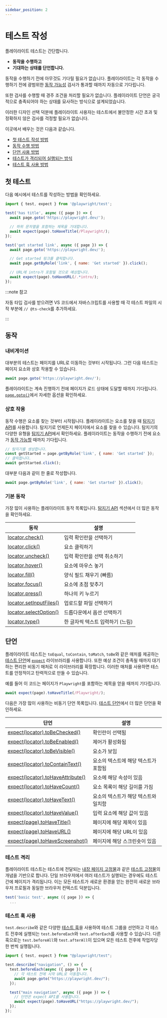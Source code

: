 ```yaml
---
sidebar_position: 2
---
```


# 테스트 작성

플레이라이트 테스트는 간단합니다.

- **동작을 수행하고**
- **기대하는 상태를 단언합니다.**

동작을 수행하기 전에 아무것도 기다릴 필요가 없습니다. 플레이라이트는 각 동작을 수행하기 전에 광범위한 [동작 가능성](https://playwright.dev/docs/actionability) 검사가 통과할 때까지 자동으로 기다립니다.

또한 검사를 수행할 때 경주 조건을 처리할 필요가 없습니다. 플레이라이트 단언은 궁극적으로 충족되어야 하는 상태를 묘사하는 방식으로 설계되었습니다.

이러한 디자인 선택 덕분에 플레이라이트 사용자는 테스트에서 불안정한 시간 초과 및 정확하지 않은 검사를 걱정할 필요가 없습니다.

이곳에서 배우는 것은 다음과 같습니다.

- [첫 테스트 작성 방법](#첫-테스트)
- [동작 수행 방법](#동작)
- [단언 사용 방법](#단언)
- [테스트가 격리되어 실행되는 방식](#테스트-격리)
- [테스트 훅 사용 방법](#테스트-훅-사용)

## 첫 테스트

다음 예시에서 테스트를 작성하는 방법을 확인하세요.

```js
import { test, expect } from '@playwright/test';

test('has title', async ({ page }) => {
  await page.goto('https://playwright.dev/');

  // 하위 문자열을 포함하는 제목을 기대합니다.
  await expect(page).toHaveTitle(/Playwright/);
});

test('get started link', async ({ page }) => {
  await page.goto('https://playwright.dev/');

  // Get started 링크를 클릭합니다.
  await page.getByRole('link', { name: 'Get started' }).click();

  // URL에 intro가 포함될 것으로 예상합니다.
  await expect(page).toHaveURL(/.*intro/);
});
```

:::note 참고

자동 타입 검사를 받으려면 VS 코드에서 자바스크립트를 사용할 때 각 테스트 파일의 시작 부분에 `// @ts-check`를 추가하세요.

:::

## 동작

### 내비게이션

대부분의 테스트는 페이지를 URL로 이동하는 것부터 시작됩니다. 그런 다음 테스트는 페이지 요소와 상호 작용할 수 있습니다.

```js
await page.goto('https://playwright.dev/');
```

플레이라이트는 계속 진행하기 전에 페이지가 로드 상태에 도달할 때까지 기다립니다. [`page.goto()`](https://playwright.dev/docs/api/class-page#page-goto)에서 자세한 옵션을 확인하세요.

### 상호 작용

동작 수행은 요소를 찾는 것부터 시작됩니다. 플레이라이트는 요소를 찾을 때 [탐지기 API](https://playwright.dev/docs/locators)를 사용합니다. 탐지기로 언제든지 페이지에서 요소를 찾을 수 있습니다. 탐지기의 다양한 유형을 [탐지기 API](https://playwright.dev/docs/locators)에서 확인하세요. 플레이라이트는 동작을 수행하기 전에 요소가 [동작 가능할](https://playwright.dev/docs/actionability) 때까지 기다립니다.

```js
// 탐지기를 생성합니다.
const getStarted = page.getByRole('link', { name: 'Get started' });
// 클릭합니다.
await getStarted.click();
```

대부분 다음과 같이 한 줄로 작성합니다.

```js
await page.getByRole('link', { name: 'Get started' }).click();
```

### 기본 동작

가장 많이 사용하는 플레이라이트 동작 목록입니다. [탐지기 API](https://playwright.dev/docs/api/class-locator) 섹션에서 더 많은 동작을 확인하세요.

| 동작 | 설명 |
| ------------------------------------------------------------ | --------------------------------------- |
| [locator.check()](https://playwright.dev/docs/api/class-locator#locator-check) | 입력 확인란을 선택하기 |
| [locator.click()](https://playwright.dev/docs/api/class-locator#locator-click) | 요소 클릭하기 |
| [locator.uncheck()](https://playwright.dev/docs/api/class-locator#locator-uncheck) | 입력 확인란을 선택 취소하기 |
| [locator.hover()](https://playwright.dev/docs/api/class-locator#locator-hover) | 요소에 마우스 놓기 |
| [locator.fill()](https://playwright.dev/docs/api/class-locator#locator-fill) | 양식 필드 채우기 (빠름) |
| [locator.focus()](https://playwright.dev/docs/api/class-locator#locator-focus) | 요소에 초점 맞추기 |
| [locator.press()](https://playwright.dev/docs/api/class-locator#locator-press) | 하나의 키 누르기 |
| [locator.setInputFiles()](https://playwright.dev/docs/api/class-locator#locator-set-input-files) | 업로드할 파일 선택하기 |
| [locator.selectOption()](https://playwright.dev/docs/api/class-locator#locator-select-option) | 드롭다운에서 옵션 선택하기 |
| [locator.type()](https://playwright.dev/docs/api/class-locator#locator-type) | 한 글자씩 텍스트 입력하기 (느림) |

## 단언

플레이라이트 테스트는 `toEqual`, `toContain`, `toMatch`, `toBe`와 같은 매처를 제공하는 [테스트 단언](../test/assertions.md)에 [`expect`](https://jestjs.io/docs/expect) 라이브러리를 사용합니다. 또한 예상 조건이 충족될 때까지 대기하는 편리한 비동기 매처로 이 라이브러리를 확장합니다. 이러한 매처를 사용하면 테스트를 안정적이고 탄력적으로 만들 수 있습니다.

예를 들어 이 코드는 페이지가 `Playwright`를 포함하는 제목을 얻을 때까지 기다립니다.

```js
await expect(page).toHaveTitle(/Playwright/);
```

다음은 가장 많이 사용하는 비동기 단언 목록입니다. [테스트 단언](../test/assertions.md)에서 더 많은 단언을 확인하세요.

| 단언 | 설명 |
| ------------------------------------------------------------ | --------------------------------- |
| [expect(locator).toBeChecked()](https://playwright.dev/docs/api/class-locatorassertions#locator-assertions-to-be-checked) | 확인란이 선택됨 |
| [expect(locator).toBeEnabled()](https://playwright.dev/docs/api/class-locatorassertions#locator-assertions-to-be-enabled) | 제어가 활성화됨 |
| [expect(locator).toBeVisible()](https://playwright.dev/docs/api/class-locatorassertions#locator-assertions-to-be-visible) | 요소가 보임 |
| [expect(locator).toContainText()](https://playwright.dev/docs/api/class-locatorassertions#locator-assertions-to-contain-text) | 요소의 텍스트에 해당 텍스트가 포함됨 |
| [expect(locator).toHaveAttribute()](https://playwright.dev/docs/api/class-locatorassertions#locator-assertions-to-have-attribute) | 요소에 해당 속성이 있음 |
| [expect(locator).toHaveCount()](https://playwright.dev/docs/api/class-locatorassertions#locator-assertions-to-have-count) | 요소 목록이 해당 길이를 가짐 |
| [expect(locator).toHaveText()](https://playwright.dev/docs/api/class-locatorassertions#locator-assertions-to-have-text) | 요소의 텍스트가 해당 텍스트와 일치함 |
| [expect(locator).toHaveValue()](https://playwright.dev/docs/api/class-locatorassertions#locator-assertions-to-have-value) | 입력 요소에 해당 값이 있음 |
| [expect(page).toHaveTitle()](https://playwright.dev/docs/api/class-pageassertions#page-assertions-to-have-title) | 페이지에 해당 제목이 있음 |
| [expect(page).toHaveURL()](https://playwright.dev/docs/api/class-pageassertions#page-assertions-to-have-url) | 페이지에 해당 URL이 있음 |
| [expect(page).toHaveScreenshot()](https://playwright.dev/docs/api/class-pageassertions#page-assertions-to-have-screenshot-1) | 페이지에 해당 스크린숏이 있음 |

### 테스트 격리

플레이라이트 테스트는 테스트에 전달되는 [내장 페이지 고정물](https://playwright.dev/docs/test-fixtures#built-in-fixtures)과 같은 [테스트 고정물](https://playwright.dev/docs/test-fixtures)의 개념을 기반으로 합니다. 단일 브라우저에서 여러 테스트가 실행되는 경우에도 테스트 간에 페이지가 격리됩니다. 이는 모든 테스트가 새로운 환경을 얻는 완전히 새로운 브라우저 프로필과 동일한 브라우저 컨텍스트 덕분입니다.

```js
test('basic test', async ({ page }) => {
  ...
```

### 테스트 훅 사용

`test.describe`와 같은 다양한 [테스트 훅](https://playwright.dev/docs/api/class-test)을 사용하여 테스트 그룹을 선언하고 각 테스트 전후에 실행되는 `test.beforeEach`와 `test.afterEach`를 사용할 수 있습니다. 다른 훅으로는 `test.beforeAll`와 `test.afterAll`이 있으며 모든 테스트 전후에 작업자당 한 번씩 실행됩니다.

```js
import { test, expect } from "@playwright/test";

test.describe("navigation", () => {
  test.beforeEach(async ({ page }) => {
    // 각 테스트 전에 시작 URL로 이동합니다.
    await page.goto("https://playwright.dev/");
  });

  test("main navigation", async ({ page }) => {
    // 단언은 expect API를 사용합니다.
    await expect(page).toHaveURL("https://playwright.dev/");
  });
});
```

